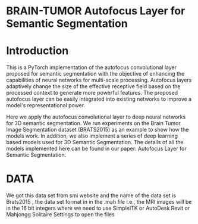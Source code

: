 # BRAIN-TUMOR Autofocus Layer for Semantic Segmentation
<h1>Introduction</h1>
<p>This is a PyTorch implementation of the autofocus convolutional layer proposed for semantic segmentation with the objective of enhancing the capabilities of neural networks for multi-scale processing. Autofocus layers adaptively change the size of the effective receptive field based on the processed context to generate more powerful features. The proposed autofocus layer can be easily integrated into existing networks to improve a model's representational power.

Here we apply the autofocus convolutional layer to deep neural networks for 3D semantic segmentation. We run experiments on the Brain Tumor Image Segmentation dataset (BRATS2015) as an example to show how the models work. In addition, we also implement a series of deep learning based models used for 3D Semantic Segmentation. The details of all the models implemented here can be found in our paper: Autofocus Layer for Semantic Segmentation.</p>


<h1>DATA</h1>

<p> We got this data set from smi website and the name of the data set is Brats2015 , the data set format in in the .mah file i.e., the MRI images will be in the 16 bit integers where we need to use SimpleITK or AutoDesk Revit or Mahjongg Solitaire Settings to open the files</p>
